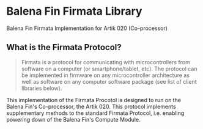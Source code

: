 Balena Fin Firmata Library
==========================

Balena Fin Firmata Implementation for Artik 020 (Co-processor)

What is the Firmata Protocol?
-----------------------------

> Firmata is a protocol for communicating with microcontrollers from software on a computer (or smartphone/tablet, etc). The protocol can be implemented in firmware on any microcontroller architecture as well as software on any computer software package (see list of client libraries below).

This implementation of the Firmata Procotol is designed to run on the Balena Fin's Co-processor, the Artik 020. This protocol implements supplementary methods to the standard Firmata Protocol, i.e. enabling powering down of the Balena Fin's Compute Module.